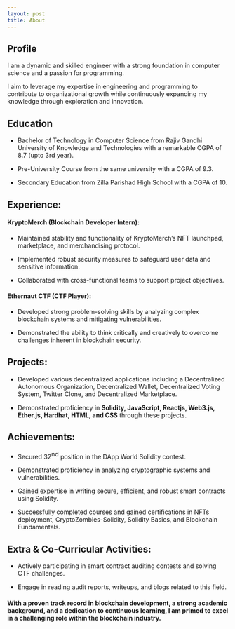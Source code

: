 ```yaml
---
layout: post
title: About
---
```


## Profile

I am a dynamic and skilled engineer with a strong foundation in computer science and a passion for programming.

I aim to leverage my expertise in engineering and programming to contribute to organizational growth while continuously expanding my knowledge through exploration and innovation.

## Education

- Bachelor of Technology in Computer Science from Rajiv Gandhi University of Knowledge and Technologies with a remarkable CGPA of 8.7 (upto 3rd year).

- Pre-University Course from the same university with a CGPA of 9.3.

- Secondary Education from Zilla Parishad High School with a CGPA of 10.

## Experience:

#### KryptoMerch (Blockchain Developer Intern):

- Maintained stability and functionality of KryptoMerch’s NFT launchpad, marketplace, and merchandising protocol.

- Implemented robust security measures to safeguard user data and sensitive information.

- Collaborated with cross-functional teams to support project objectives.

#### Ethernaut CTF (CTF Player):

- Developed strong problem-solving skills by analyzing complex blockchain systems and mitigating vulnerabilities.

* Demonstrated the ability to think critically and creatively to overcome challenges inherent in blockchain security.

## Projects:

- Developed various decentralized applications including a Decentralized Autonomous Organization, Decentralized Wallet, Decentralized Voting System, Twitter Clone, and Decentralized Marketplace.

- Demonstrated proficiency in **Solidity, JavaScript, Reactjs, Web3.js, Ether.js, Hardhat, HTML, and CSS** through these projects.

## Achievements:

- Secured 32<span style="vertical-align:super">nd</span> position in the DApp World Solidity contest.

- Demonstrated proficiency in analyzing cryptographic systems and vulnerabilities.

- Gained expertise in writing secure, efficient, and robust smart contracts using Solidity.

- Successfully completed courses and gained certifications in NFTs deployment, CryptoZombies-Solidity, Solidity Basics, and Blockchain Fundamentals.

## Extra & Co-Curricular Activities:

- Actively participating in smart contract auditing contests and solving CTF challenges.

- Engage in reading audit reports, writeups, and blogs related to this field.

#### With a proven track record in blockchain development, a strong academic background, and a dedication to continuous learning, I am primed to excel in a challenging role within the blockchain industry.
